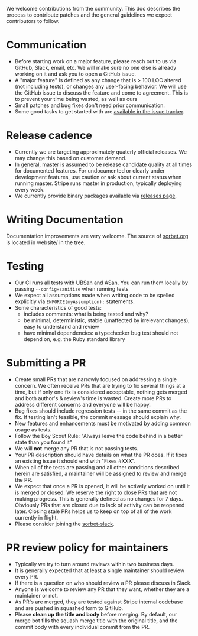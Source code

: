 We welcome contributions from the community. This doc describes the process to contribute patches and the general guidelines we expect contributors to follow.

# Communication
* Before starting work on a major feature, please reach out to us via GitHub, Slack,
  email, etc. We will make sure no one else is already working on it and ask you to open a
  GitHub issue.
* A "major feature" is defined as any change that is > 100 LOC altered (not including tests), or
  changes any user-facing behavior. We will use the GitHub issue to discuss the feature and come to
  agreement. This is to prevent your time being wasted, as well as ours
* Small patches and bug fixes don't need prior communication.
* Some good tasks to get started with are [available in the issue tracker](https://github.com/sorbet/sorbet/issues?q=is%3Aopen+is%3Aissue+label%3A%22good+first+issue%22).

# Release cadence
* Currently we are targeting approximately quaterly official releases. We may change this based
  on customer demand.
* In general, master is assumed to be release candidate quality at all times for documented
  features. For undocumented or clearly under development features, use caution or ask about
  current status when running master. Stripe runs master in production, typically deploying every
  week.
* We currently provide binary packages available via [releases page](https://github.com/sorbet/sorbet/releases).

# Writing Documentation
Documentation improvements are very welcome. The source of [sorbet.org](https://sorbet.org) is located in website/ in the tree.

# Testing
* Our CI runs all tests with [UBSan](https://clang.llvm.org/docs/UndefinedBehaviorSanitizer.html) and [ASan](https://clang.llvm.org/docs/AddressSanitizer.html). You can run them locally by passing `--config=sanitize` when running tests
* We expect all assumptions made when writing code to be spelled explicitly via `ENFORCE(myAssumption);` statements.
* Some characteristics of good tests:
    * includes comments: what is being tested and why?
    * be minimal, deterministic, stable (unaffected by irrelevant changes), easy to understand and review
    * have minimal dependencies: a typechecker bug test should not depend on, e.g. the Ruby standard library

# Submitting a PR
* Create small PRs that are narrowly focused on addressing a single concern. We often receive PRs that are trying to fix several things at a time, but if only one fix is considered acceptable, nothing gets merged and both author's & review's time is wasted. Create more PRs to address different concerns and everyone will be happy.
* Bug fixes should include regression tests -- in the same commit as the fix. If testing isn't feasible, the commit message should explain why.
* New features and enhancements must be motivated by adding common usage as tests.
* Follow the Boy Scout Rule: "Always leave the code behind in a better state than you found it"
* We will **not** merge any PR that is not passing tests.
* Your PR description should have details on what the PR does. If it fixes an existing issue it should end with "Fixes #XXX".
* When all of the tests are passing and all other conditions described herein are satisfied, a maintainer will be assigned to review and merge the PR.
* We expect that once a PR is opened, it will be actively worked on until it is merged or closed. We reserve the right to close PRs that are not making progress. This is generally defined as no changes for 7 days. Obviously PRs that are closed due to lack of activity can be reopened later. Closing stale PRs helps us to keep on top of all of the work currently in flight.
* Please consider joining the [sorbet-slack](https://sorbet-ruby.slack.com).

# PR review policy for maintainers
* Typically we try to turn around reviews within two business days.
* It is generally expected that at least a single maintainer should review every PR.
* If there is a question on who should review a PR please discuss in Slack.
* Anyone is welcome to review any PR that they want, whether they are a maintainer or not.
* As PR's are merged, they are tested against Stripe internal codebase and are pushed in squashed form to GitHub.
* Please **clean up the title and body** before merging. By default, our merge bot fills the squash merge title with the original title, and the commit body with every individual commit from the PR.
